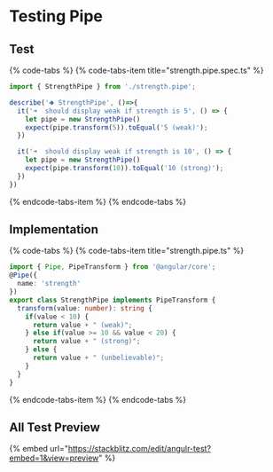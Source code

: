 # Testing Pipe

## Test

{% code-tabs %}
{% code-tabs-item title="strength.pipe.spec.ts" %}
```typescript
import { StrengthPipe } from './strength.pipe';

describe('🢂 StrengthPipe', ()=>{
  it('➜  should display weak if strength is 5', () => {
    let pipe = new StrengthPipe()
    expect(pipe.transform(5)).toEqual('5 (weak)');
  })

  it('➜  should display weak if strength is 10', () => {
    let pipe = new StrengthPipe()
    expect(pipe.transform(10)).toEqual('10 (strong)');
  })
})
```
{% endcode-tabs-item %}
{% endcode-tabs %}

## Implementation

{% code-tabs %}
{% code-tabs-item title="strength.pipe.ts" %}
```typescript
import { Pipe, PipeTransform } from '@angular/core';
@Pipe({
  name: 'strength'
})
export class StrengthPipe implements PipeTransform {
  transform(value: number): string {
    if(value < 10) {
      return value + " (weak)";
    } else if(value >= 10 && value < 20) {
      return value + " (strong)";
    } else {
      return value + " (unbelievable)";
    }
  }
}

```
{% endcode-tabs-item %}
{% endcode-tabs %}

## All Test Preview

{% embed url="https://stackblitz.com/edit/angulr-test?embed=1&view=preview" %}







